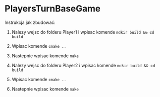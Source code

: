 # PlayersTurnBaseGame

Instrukcja jak zbudować:

1. Nalezy wejsc do folderu Player1 i wpisac komende ``` mdkir build && cd build ```

2. Wpisac komende ``` cmake .. ```

3. Nastepnie wpisac komende ``` make ```

4. Nalezy wejsc do folderu Player2 i wpisac komende ``` mdkir build && cd build ```

2. Wpisac komende ``` cmake .. ```

3. Nastepnie wpisac komende ``` make ```

